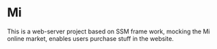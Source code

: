 # Mi
This is a web-server project based on SSM frame work, mocking the Mi online market, enables users purchase stuff in the website.  
